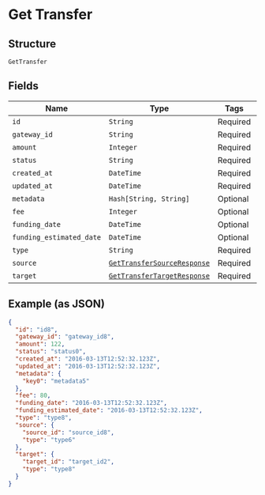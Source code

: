 
# Get Transfer

## Structure

`GetTransfer`

## Fields

| Name | Type | Tags | Description |
|  --- | --- | --- | --- |
| `id` | `String` | Required | - |
| `gateway_id` | `String` | Required | - |
| `amount` | `Integer` | Required | - |
| `status` | `String` | Required | - |
| `created_at` | `DateTime` | Required | - |
| `updated_at` | `DateTime` | Required | - |
| `metadata` | `Hash[String, String]` | Optional | - |
| `fee` | `Integer` | Optional | - |
| `funding_date` | `DateTime` | Optional | - |
| `funding_estimated_date` | `DateTime` | Optional | - |
| `type` | `String` | Required | - |
| `source` | [`GetTransferSourceResponse`](../../doc/models/get-transfer-source-response.md) | Required | - |
| `target` | [`GetTransferTargetResponse`](../../doc/models/get-transfer-target-response.md) | Required | - |

## Example (as JSON)

```json
{
  "id": "id8",
  "gateway_id": "gateway_id8",
  "amount": 122,
  "status": "status0",
  "created_at": "2016-03-13T12:52:32.123Z",
  "updated_at": "2016-03-13T12:52:32.123Z",
  "metadata": {
    "key0": "metadata5"
  },
  "fee": 80,
  "funding_date": "2016-03-13T12:52:32.123Z",
  "funding_estimated_date": "2016-03-13T12:52:32.123Z",
  "type": "type8",
  "source": {
    "source_id": "source_id8",
    "type": "type6"
  },
  "target": {
    "target_id": "target_id2",
    "type": "type8"
  }
}
```

